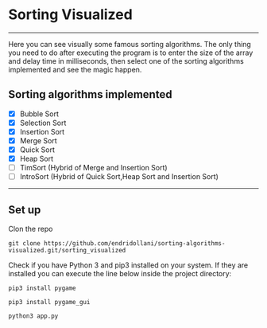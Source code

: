 # Sorting Visualized

---
Here you can see visually some famous sorting algorithms.
The only thing you need to do after executing the program is to enter the size of
the array and delay time in milliseconds, then select one of the sorting algorithms implemented and see the magic happen.

## Sorting algorithms implemented

- [x] Bubble Sort
- [x] Selection Sort
- [x] Insertion Sort
- [x] Merge Sort
- [x] Quick Sort
- [x] Heap Sort
- [ ] TimSort (Hybrid of Merge and Insertion Sort)
- [ ] IntroSort (Hybrid of Quick Sort,Heap Sort and Insertion Sort)

---

## Set up

Clon the repo

`git clone https://github.com/endridollani/sorting-algorithms-visualized.git/sorting_visualized`

Check if you have Python 3 and pip3 installed on your system.
If they are installed you can execute the line below inside the project directory: 

`pip3 install pygame`

`pip3 install pygame_gui`

`python3 app.py`
